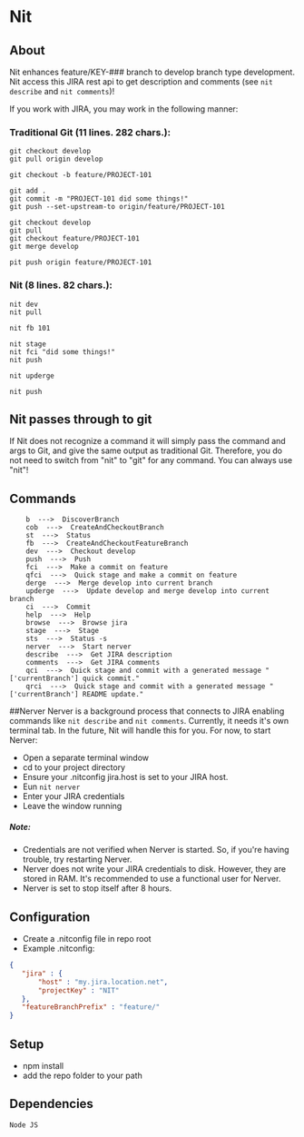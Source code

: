 # Nit

## About

Nit enhances feature/KEY-### branch to develop branch type development.
Nit access this JIRA rest api to get description and comments (see ```nit describe``` and ```nit comments```)!




If you work with JIRA, you may work in the following manner:

### Traditional Git (11 lines. 282 chars.):
```
git checkout develop
git pull origin develop

git checkout -b feature/PROJECT-101

git add .
git commit -m "PROJECT-101 did some things!"
git push --set-upstream-to origin/feature/PROJECT-101

git checkout develop
git pull
git checkout feature/PROJECT-101
git merge develop

pit push origin feature/PROJECT-101
```
### Nit (8 lines. 82 chars.):
```
nit dev
nit pull

nit fb 101

nit stage
nit fci "did some things!"
nit push

nit upderge

nit push
```

## Nit passes through to git
If Nit does not recognize a command it will simply pass the command and args to Git, and give the same output as traditional Git.
Therefore, you do not need to switch from "nit" to "git" for any command.  You can always use "nit"!

## Commands
        b  --->  DiscoverBranch
        cob  --->  CreateAndCheckoutBranch
        st  --->  Status
        fb  --->  CreateAndCheckoutFeatureBranch
        dev  --->  Checkout develop
        push  --->  Push
        fci  --->  Make a commit on feature
        qfci  --->  Quick stage and make a commit on feature
        derge  --->  Merge develop into current branch
        upderge  --->  Update develop and merge develop into current branch
        ci  --->  Commit
        help  --->  Help
        browse  --->  Browse jira
        stage  --->  Stage
        sts  --->  Status -s
        nerver  --->  Start nerver
        describe  --->  Get JIRA description
        comments  --->  Get JIRA comments
        qci  --->  Quick stage and commit with a generated message "['currentBranch'] quick commit."
        qrci  --->  Quick stage and commit with a generated message "['currentBranch'] README update."

##Nerver
Nerver is a background process that connects to JIRA enabling commands like ```nit describe``` and ```nit comments```.
Currently, it needs it's own terminal tab.  In the future, Nit will handle this for you.
For now, to start Nerver:
 - Open a separate terminal window
 - cd to your project directory
 - Ensure your .nitconfig jira.host is set to your JIRA host.
 - Eun ```nit nerver```
 - Enter your JIRA credentials
 - Leave the window running

##### Note:
 - Credentials are not verified when Nerver is started.  So, if you're having trouble, try restarting Nerver.
 - Nerver does not write your JIRA credentials to disk.  However, they are stored in RAM.  It's recommended to use a functional user for Nerver.
 - Nerver is set to stop itself after 8 hours.

## Configuration
 - Create a .nitconfig file in repo root
 - Example .nitconfig:
```json
{
   "jira" : {
       "host" : "my.jira.location.net",
       "projectKey" : "NIT"
   },
   "featureBranchPrefix" : "feature/"
}
```

## Setup
 - npm install
 - add the repo folder to your path

## Dependencies
    Node JS
